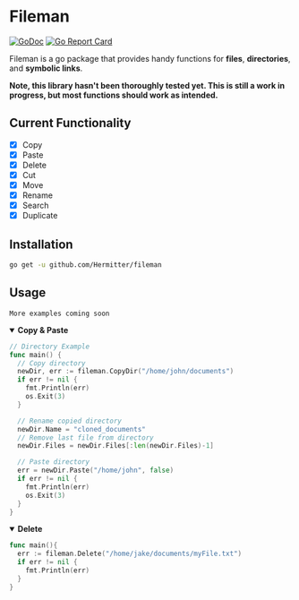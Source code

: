 # Fileman
[![GoDoc](https://godoc.org/github.com/Hermitter/fileman?status.svg)](https://godoc.org/github.com/Hermitter/fileman)
[![Go Report Card](https://goreportcard.com/badge/github.com/hermitter/fileman)](https://goreportcard.com/report/github.com/hermitter/fileman)

Fileman is a go package that provides handy functions for **files**, **directories**, and **symbolic links**.

**Note, this library hasn't been thoroughly tested yet. This is still a work in progress, but most functions should work as intended.**

## Current Functionality
- [x] Copy
- [x] Paste
- [x] Delete
- [x] Cut
- [x] Move
- [x] Rename
- [x] Search
- [x] Duplicate

## Installation
```bash
go get -u github.com/Hermitter/fileman
```

## Usage
`More examples coming soon`
<details open>
<summary><b>Copy & Paste</b></summary>

```go
// Directory Example
func main() {
  // Copy directory
  newDir, err := fileman.CopyDir("/home/john/documents")
  if err != nil {
    fmt.Println(err)
    os.Exit(3)
  }

  // Rename copied directory
  newDir.Name = "cloned_documents"
  // Remove last file from directory
  newDir.Files = newDir.Files[:len(newDir.Files)-1]

  // Paste directory
  err = newDir.Paste("/home/john", false)
  if err != nil {
    fmt.Println(err)
    os.Exit(3)
  }
}
```
</details>

<details open>
<summary><b>Delete</b></summary>

```go
func main(){
  err := fileman.Delete("/home/jake/documents/myFile.txt")
  if err != nil {
    fmt.Println(err)
  }
}
```
</details>

